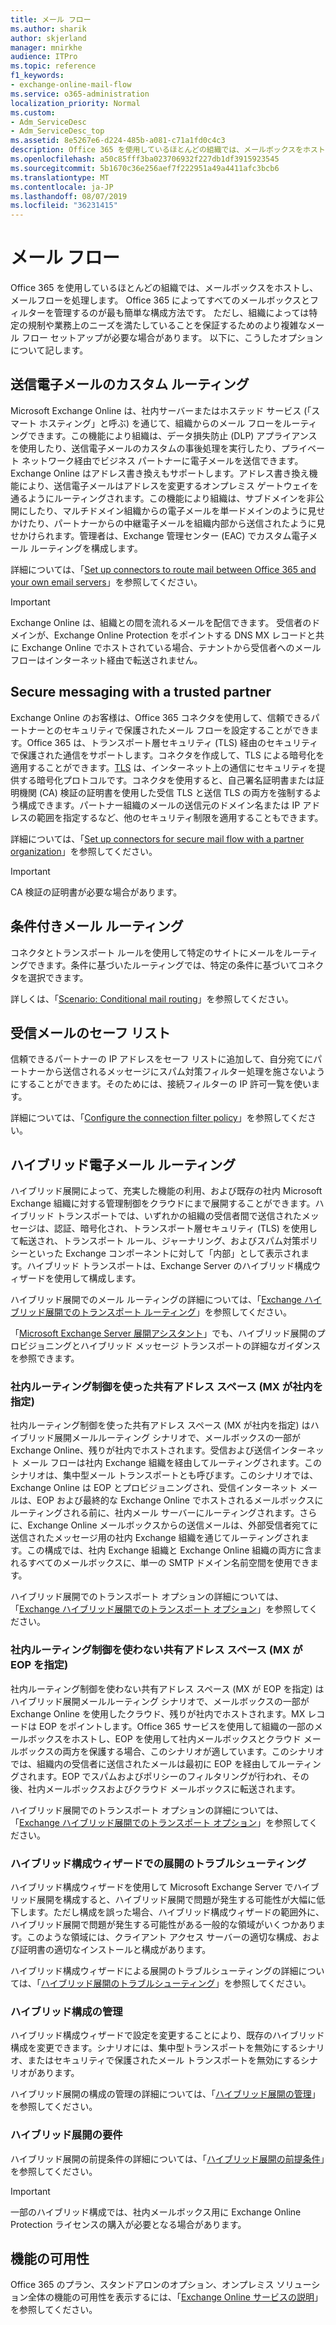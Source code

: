 ```yaml
---
title: メール フロー
ms.author: sharik
author: skjerland
manager: mnirkhe
audience: ITPro
ms.topic: reference
f1_keywords:
- exchange-online-mail-flow
ms.service: o365-administration
localization_priority: Normal
ms.custom:
- Adm_ServiceDesc
- Adm_ServiceDesc_top
ms.assetid: 8e5267e6-d224-485b-a081-c71a1fd0c4c3
description: Office 365 を使用しているほとんどの組織では、メールボックスをホストし、メールフローを処理します。 Office 365 によってすべてのメールボックスとフィルターを管理するのが最も簡単な構成方法です。 ただし、組織によっては特定の規制や業務上のニーズを満たしていることを保証するためのより複雑なメール フロー セットアップが必要な場合があります。 以下に、こうしたオプションについて記します。
ms.openlocfilehash: a50c85fff3ba023706932f227db1df3915923545
ms.sourcegitcommit: 5b1670c36e256aef7f222951a49a4411afc3bcb6
ms.translationtype: MT
ms.contentlocale: ja-JP
ms.lasthandoff: 08/07/2019
ms.locfileid: "36231415"
---
```

# <a name="mail-flow"></a>メール フロー

Office 365 を使用しているほとんどの組織では、メールボックスをホストし、メールフローを処理します。 Office 365 によってすべてのメールボックスとフィルターを管理するのが最も簡単な構成方法です。 ただし、組織によっては特定の規制や業務上のニーズを満たしていることを保証するためのより複雑なメール フロー セットアップが必要な場合があります。 以下に、こうしたオプションについて記します。 
  
## <a name="custom-routing-of-outbound-email"></a>送信電子メールのカスタム ルーティング

Microsoft Exchange Online は、社内サーバーまたはホステッド サービス (「スマート ホスティング」と呼ぶ) を通じて、組織からのメール フローをルーティングできます。この機能により組織は、データ損失防止 (DLP) アプライアンスを使用したり、送信電子メールのカスタムの事後処理を実行したり、プライベート ネットワーク経由でビジネス パートナーに電子メールを送信できます。Exchange Online はアドレス書き換えもサポートします。アドレス書き換え機能により、送信電子メールはアドレスを変更するオンプレミス ゲートウェイを通るようにルーティングされます。この機能により組織は、サブドメインを非公開にしたり、マルチドメイン組織からの電子メールを単一ドメインのように見せかけたり、パートナーからの中継電子メールを組織内部から送信されたように見せかけられます。管理者は、Exchange 管理センター (EAC) でカスタム電子メール ルーティングを構成します。
  
詳細については、「[Set up connectors to route mail between Office 365 and your own email servers](https://docs.microsoft.com/exchange/mail-flow-best-practices/use-connectors-to-configure-mail-flow/set-up-connectors-to-route-mail)」を参照してください。
  
> [!IMPORTANT]
> Exchange Online は、組織との間を流れるメールを配信できます。 受信者のドメインが、Exchange Online Protection をポイントする DNS MX レコードと共に Exchange Online でホストされている場合、テナントから受信者へのメールフローはインターネット経由で転送されません。
  
## <a name="secure-messaging-with-a-trusted-partner"></a>Secure messaging with a trusted partner

Exchange Online のお客様は、Office 365 コネクタを使用して、信頼できるパートナーとのセキュリティで保護されたメール フローを設定することができます。Office 365 は、トランスポート層セキュリティ (TLS) 経由のセキュリティで保護された通信をサポートします。コネクタを作成して、TLS による暗号化を適用することができます。[TLS](https://docs.microsoft.com/office365/securitycompliance/exchange-online-uses-tls-to-secure-email-connections) は、インターネット上の通信にセキュリティを提供する暗号化プロトコルです。コネクタを使用すると、自己署名証明書または証明機関 (CA) 検証の証明書を使用した受信 TLS と送信 TLS の両方を強制するよう構成できます。パートナー組織のメールの送信元のドメイン名または IP アドレスの範囲を指定するなど、他のセキュリティ制限を適用することもできます。 
  
詳細については、「[Set up connectors for secure mail flow with a partner organization](https://docs.microsoft.com/exchange/mail-flow-best-practices/use-connectors-to-configure-mail-flow/set-up-connectors-for-secure-mail-flow-with-a-partner)」を参照してください。
  
> [!IMPORTANT]
> CA 検証の証明書が必要な場合があります。 
  
## <a name="conditional-mail-routing"></a>条件付きメール ルーティング

コネクタとトランスポート ルールを使用して特定のサイトにメールをルーティングできます。条件に基づいたルーティングでは、特定の条件に基づいてコネクタを選択できます。
  
詳しくは、「[Scenario: Conditional mail routing](https://docs.microsoft.com/exchange/mail-flow-best-practices/use-connectors-to-configure-mail-flow/conditional-mail-routing)」を参照してください。
  
## <a name="incoming-mail-safe-list"></a>受信メールのセーフ リスト

信頼できるパートナーの IP アドレスをセーフ リストに追加して、自分宛てにパートナーから送信されるメッセージにスパム対策フィルター処理を施さないようにすることができます。そのためには、接続フィルターの IP 許可一覧を使います。
  
詳細については、「[Configure the connection filter policy](https://docs.microsoft.com/office365/SecurityCompliance/configure-the-connection-filter-policy)」を参照してください。
  
## <a name="hybrid-email-routing"></a>ハイブリッド電子メール ルーティング

ハイブリッド展開によって、充実した機能の利用、および既存の社内 Microsoft Exchange 組織に対する管理制御をクラウドにまで展開することができます。ハイブリッド トランスポートでは、いずれかの組織の受信者間で送信されたメッセージは、認証、暗号化され、トランスポート層セキュリティ (TLS) を使用して転送され、トランスポート ルール、ジャーナリング、およびスパム対策ポリシーといった Exchange コンポーネントに対して「内部」として表示されます。ハイブリッド トランスポートは、Exchange Server のハイブリッド構成ウィザードを使用して構成します。
  
ハイブリッド展開でのメール ルーティングの詳細については、「[Exchange ハイブリッド展開でのトランスポート ルーティング](https://go.microsoft.com/fwlink/p/?LinkId=271757)」を参照してください。
  
「[Microsoft Exchange Server 展開アシスタント](https://go.microsoft.com/fwlink/p/?LinkId=287036)」でも、ハイブリッド展開のプロビジョニングとハイブリッド メッセージ トランスポートの詳細なガイダンスを参照できます。 
  
### <a name="shared-address-space-with-on-premises-routing-control-mx-points-to-on-premises"></a>社内ルーティング制御を使った共有アドレス スペース (MX が社内を指定)

社内ルーティング制御を使った共有アドレス スペース (MX が社内を指定) はハイブリッド展開メールルーティング シナリオで、メールボックスの一部が Exchange Online、残りが社内でホストされます。受信および送信インターネット メール フローは社内 Exchange 組織を経由してルーティングされます。このシナリオは、集中型メール トランスポートとも呼びます。このシナリオでは、Exchange Online は EOP とプロビジョニングされ、受信インターネット メールは、EOP および最終的な Exchange Online でホストされるメールボックスにルーティングされる前に、社内メール サーバーにルーティングされます。さらに、Exchange Online メールボックスからの送信メールは、外部受信者宛てに送信されたメッセージ用の社内 Exchange 組織を通じてルーティングされます。この構成では、社内 Exchange 組織と Exchange Online 組織の両方に含まれるすべてのメールボックスに、単一の SMTP ドメイン名前空間を使用できます。 
  
ハイブリッド展開でのトランスポート オプションの詳細については、「[Exchange ハイブリッド展開でのトランスポート オプション](https://go.microsoft.com/fwlink/p/?LinkID=271758)」を参照してください。
  
### <a name="shared-address-space-without-on-premises-routing-control-mx-points-to-eop"></a>社内ルーティング制御を使わない共有アドレス スペース (MX が EOP を指定)

社内ルーティング制御を使わない共有アドレス スペース (MX が EOP を指定) はハイブリッド展開メールルーティング シナリオで、メールボックスの一部が Exchange Online を使用したクラウド、残りが社内でホストされます。MX レコードは EOP をポイントします。Office 365 サービスを使用して組織の一部のメールボックスをホストし、EOP を使用して社内メールボックスとクラウド メールボックスの両方を保護する場合、このシナリオが適しています。このシナリオでは、組織内の受信者に送信されたメールは最初に EOP を経由してルーティングされます。EOP でスパムおよびポリシーのフィルタリングが行われ、その後、社内メールボックスおよびクラウド メールボックスに転送されます。 
  
ハイブリッド展開でのトランスポート オプションの詳細については、「[Exchange ハイブリッド展開でのトランスポート オプション](https://go.microsoft.com/fwlink/p/?LinkID=271758)」を参照してください。
  
### <a name="troubleshooting-a-deployment-with-the-hybrid-configuration-wizard"></a>ハイブリッド構成ウィザードでの展開のトラブルシューティング

ハイブリッド構成ウィザードを使用して Microsoft Exchange Server でハイブリッド展開を構成すると、ハイブリッド展開で問題が発生する可能性が大幅に低下します。ただし構成を誤った場合、ハイブリッド構成ウィザードの範囲外に、ハイブリッド展開で問題が発生する可能性がある一般的な領域がいくつかあります。このような領域には、クライアント アクセス サーバーの適切な構成、および証明書の適切なインストールと構成があります。
  
ハイブリッド構成ウィザードによる展開のトラブルシューティングの詳細については、「[ハイブリッド展開のトラブルシューティング](https://go.microsoft.com/fwlink/p/?LinkId=271040)」を参照してください。
  
### <a name="managing-a-hybrid-configuration"></a>ハイブリッド構成の管理

ハイブリッド構成ウィザードで設定を変更することにより、既存のハイブリッド構成を変更できます。シナリオには、集中型トランスポートを無効にするシナリオ、またはセキュリティで保護されたメール トランスポートを無効にするシナリオがあります。
  
ハイブリッド展開の構成の管理の詳細については、「[ハイブリッド展開の管理](https://go.microsoft.com/fwlink/p/?LinkId=271044)」を参照してください。
  
### <a name="hybrid-deployment-requirements"></a>ハイブリッド展開の要件

ハイブリッド展開の前提条件の詳細については、「[ハイブリッド展開の前提条件](https://go.microsoft.com/fwlink/p/?LinkId=271759)」を参照してください。
  
> [!IMPORTANT]
> 一部のハイブリッド構成では、社内メールボックス用に Exchange Online Protection ライセンスの購入が必要となる場合があります。 
  
## <a name="feature-availability"></a>機能の可用性

Office 365 のプラン、スタンドアロンのオプション、オンプレミス ソリューション全体の機能の可用性を表示するには、「[Exchange Online サービスの説明](exchange-online-service-description.md)」を参照してください。
  